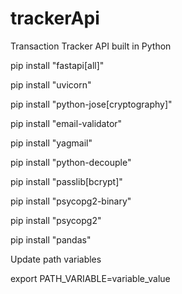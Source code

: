 # trackerApi
Transaction Tracker API built in Python

pip install "fastapi[all]"

pip install "uvicorn"

pip install "python-jose[cryptography]"

pip install "email-validator"

pip install "yagmail"

pip install "python-decouple"

pip install "passlib[bcrypt]"

pip install "psycopg2-binary"

pip install "psycopg2"

pip install "pandas"

Update path variables

export PATH_VARIABLE=variable_value